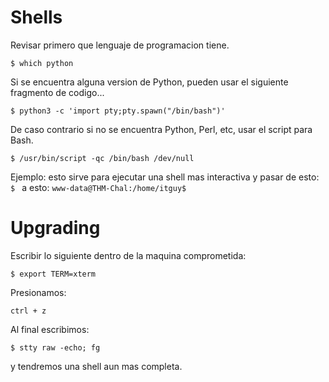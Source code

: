 # Shells

Revisar primero que lenguaje de programacion tiene.

`$ which python`

 Si se encuentra alguna version de Python, pueden usar el siguiente fragmento de codigo...

`$ python3 -c 'import pty;pty.spawn("/bin/bash")'`

De caso contrario si no se encuentra Python, Perl, etc, usar el script para Bash.

`$ /usr/bin/script -qc /bin/bash /dev/null`

Ejemplo:
esto sirve para ejecutar una shell mas interactiva y pasar de esto:
`$ `
a esto:
`www-data@THM-Chal:/home/itguy$  `

# Upgrading 
Escribir lo siguiente dentro de la maquina comprometida:

`$ export TERM=xterm`

Presionamos:

`ctrl + z`

Al final escribimos:

`$ stty raw -echo; fg`

y tendremos una shell aun mas completa.
